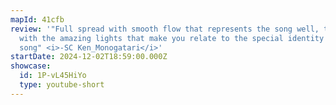 ```yaml
---
mapId: 41cfb
review: '"Full spread with smooth flow that represents the song well, together
  with the amazing lights that make you relate to the special identity of the
  song" <i>-SC Ken_Monogatari</i>'
startDate: 2024-12-02T18:59:00.000Z
showcase:
  id: 1P-vL45HiYo
  type: youtube-short
---
```

